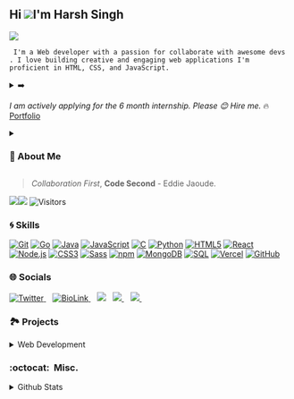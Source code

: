## Hi ![](https://user-images.githubusercontent.com/18350557/176309783-0785949b-9127-417c-8b55-ab5a4333674e.gif)I'm Harsh Singh
 <a href="https://git.io/typing-svg">
  <img src="https://readme-typing-svg.herokuapp.com?color=58A9E9&lines=console.log(%22Hello+there!+%F0%9F%91%8B%F0%9F%8F%BB%22);console.log(%22I'm+Harsh_Singh!%22);console.log(%22Welcome+to+my+profile!%22)" />
 </a> 

`` I'm a Web developer with a passion for collaborate with awesome devs . I love building creative and engaging web applications I'm proficient in HTML, CSS, and JavaScript.``
<details>
<summary>➡️</summary>
<code>As a skilled full-stack developer, I have expertise in HTML, CSS, and JavaScript with experience in React, Vue.js, Git, and SaaS platforms like AWS, Azure, and GCP. I build responsive websites with a focus on user experience.</code>
</details>

*I am actively applying for the 6 month internship. Please 😊 Hire me.*
🔥 [Portfolio](https://harshsingh32.vercel.app/)

<details>
<summary><h3>💫 About Me</h3></summary>
    <ul>
        <li>🔭 Currently working on Machine Learning</li>
        <li>🤔 Looking for help and collaboration with Full Stack Development</li>
        <li>➡️ Pronouns: he/him</li>
        <li>✴️ Education: Bachelor of Technology in Computer Science and Engineering, Final year</li>
        <li>🌍 Based: India</li>
        <li>⚡ Contact: <a href="mailto:hasew7890@gmail.com?subject=[GitHub]%20Source%20Han%20Sans">Harsh Singh</a></li>
        <li>🌠 Interests: Enjoy discovering cutting-edge technologies.</li>
    </ul>
</details>

>*Collaboration First*, **Code Second** - Eddie Jaoude.

<a href="https://www.github.com/harshsingh32" target="_blank" rel="noreferrer"><img
src="https://img.shields.io/github/followers/harshsingh32?logo=github&style=for-the-badge&color=000000&labelColor=#F0F8FF" /></a><a href="https://www.twitter.com/harshsitwts" target="_blank" rel="noreferrer"><img
src="https://img.shields.io/twitter/follow/harshsitwts?logo=twitter&style=for-the-badge&color=000000&labelColor=#FFF8DC"
/></a>
![Visitors](https://api.visitorbadge.io/api/visitors?path=harshsingh32&label=Profile%20Views%20&countColor=%23000000)

### 🌀 Skills
[![Git](https://img.shields.io/badge/-git-F1502F?style=for-the-badge&logo=git&logoColor=white)](https://git-scm.com/)
[![Go](https://img.shields.io/badge/-Go-00ADD8?style=for-the-badge&logo=go&logoColor=white)](https://golang.org/)
[![Java](https://img.shields.io/badge/-Java-red?style=for-the-badge&logo=java&logoColor=white)](https://www.java.com/)
[![JavaScript](https://img.shields.io/badge/-JavaScript-F7DF1E?style=for-the-badge&logo=javascript&logoColor=black)](https://developer.mozilla.org/en-US/docs/Web/JavaScript)
[![C](https://img.shields.io/badge/-C-A8B9CC?style=for-the-badge&logo=c&logoColor=white)](https://en.wikipedia.org/wiki/C_(programming_language))
[![Python](https://img.shields.io/badge/-Python-3776AB?style=for-the-badge&logo=python&logoColor=white)](https://www.python.org/)
[![HTML5](https://img.shields.io/badge/-HTML5-E34F26?style=for-the-badge&logo=html5&logoColor=white)](https://developer.mozilla.org/en-US/docs/Web/HTML)
[![React](https://img.shields.io/badge/-React-61DAFB?style=for-the-badge&logo=react&logoColor=black)](https://reactjs.org/)
[![Node.js](https://img.shields.io/badge/-Node.js-339933?style=for-the-badge&logo=node.js&logoColor=white)](https://nodejs.org/)
[![CSS3](https://img.shields.io/badge/-CSS3-1572B6?style=for-the-badge&logo=css3&logoColor=white)](https://developer.mozilla.org/en-US/docs/Web/CSS)
[![Sass](https://img.shields.io/badge/-Sass-CC6699?style=for-the-badge&logo=sass&logoColor=white)](https://sass-lang.com/)
[![npm](https://img.shields.io/badge/-npm-CB3837?style=for-the-badge&logo=npm&logoColor=white)](https://www.npmjs.com/)
[![MongoDB](https://img.shields.io/badge/-MongoDB-47A248?style=for-the-badge&logo=mongodb&logoColor=white)](https://www.mongodb.com/)
[![SQL](https://img.shields.io/badge/-SQL-4479A1?style=for-the-badge&logo=sql&logoColor=white)](https://en.wikipedia.org/wiki/SQL)
[![Vercel](https://img.shields.io/badge/-Vercel-000000?style=for-the-badge&logo=vercel&logoColor=white)](https://vercel.com/)
[![GitHub](https://img.shields.io/badge/-GitHub-181717?style=for-the-badge&logo=github&logoColor=white)](https://github.com/)


### 🌐 Socials 
<a href="https://twitter.com/harshsitwts" target="_blank"><img alt="Twitter" title="Twitter" src="https://img.shields.io/badge/-Twitter-1DA1F2?style=for-the-badge&logo=twitter&logoColor=white"/>
</a>&nbsp;&nbsp;  <a href="https://bio.link/harshsingh32" target="_blank"><img alt="BioLink" title="BioLink" src="https://img.shields.io/badge/BioLink-F0587E?style=for-the-badge&logo=biolink&logoColor=white"/>
</a>&nbsp;&nbsp;
<a href="https://hashnode.com/@harshsin327"><img src="https://img.shields.io/badge/Hashnode-2962FF?style=for-the-badge&logo=hashnode&logoColor=white"></a>&nbsp;&nbsp;
<a href="https://www.linkedin.com/in/harsh-singh-4245771a2" target="_blank">
  <img src="https://img.shields.io/badge/linkedin-%230077B5.svg?&style=for-the-badge&logo=linkedin&logoColor=white" />
</a>&nbsp;&nbsp;
<a href="mailto: hasew7890@gmail.com" target="_blank">
  <img src="https://img.shields.io/badge/email me-%23D14836.svg?&style=for-the-badge&logo=gmail&logoColor=white" />
</a>&nbsp;&nbsp;

</p>


### 🏞️ Projects
<details>
<summary>Web Development</summary>
    <ol>
        <li><a href="https://github.com/harshsingh32/React-JS-Movie-Search">Movie-Search App</a></li>
        <li><a href="https://github.com/harshsingh32/Blogging-Platform-">Blogging App</a></li>
        <li><a href="https://github.com/harshsingh32/Recipe-Search-App">Recipe-Search-App</a></li>
        <li><a href="https://github.com/harshsingh32/ecommerce">Shopify-Integrated Ecommerce</a></li>
        <li><a href="https://github.com/harshsingh32/FitTrack">FitTrack</a></li>
    </ol>
</details>


### :octocat:&nbsp; Misc.

<details>
<summary>Github Stats</summary>
<br />

<img href="https://github.com/harshsingh32/github-readme-stats" src="https://github-readme-stats.vercel.app/api?username=harshsingh32&show_icons=true&hide=&count_private=true&title_color=0891b2&text_color=000000&icon_color=000000&bg_color=ffffff&hide_border=true&show_icons=true" />

<br />
<img src="https://github-readme-streak-stats.herokuapp.com/?user=harshsingh32&stroke=000000&background=ffffff&ring=0891b2&fire=0891b2&currStreakNum=000000&currStreakLabel=0891b2&sideNums=000000&sideLabels=000000&dates=000000&hide_border=true" alt="harshsingh32" />

<br />
<img src="https://komarev.com/ghpvc/?username=harshsingh32&label=Profile%20views&color=0e75b6&style=flat" alt="harshsingh32" />

<br />
<br />
</details>
